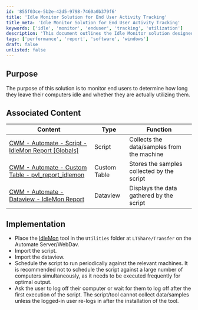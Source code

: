```yaml
---
id: '855f03ce-5b2e-42d5-9798-7460a0b379f6'
title: 'Idle Monitor Solution for End User Activity Tracking'
title_meta: 'Idle Monitor Solution for End User Activity Tracking'
keywords: ['idle', 'monitor', 'enduser', 'tracking', 'utilization']
description: 'This document outlines the Idle Monitor solution designed to track end user activity by monitoring computer idle times and usage. It includes implementation steps, associated content, and best practices for effective monitoring.'
tags: ['performance', 'report', 'software', 'windows']
draft: false
unlisted: false
---
```


## Purpose

The purpose of this solution is to monitor end users to determine how long they leave their computers idle and whether they are actually utilizing them.

## Associated Content

| Content                                                                                         | Type         | Function                                      |
|-------------------------------------------------------------------------------------------------|--------------|-----------------------------------------------|
| [CWM - Automate - Script - IdleMon Report [Globals]](<../cwa/scripts/IdleMon Report Globals.md>) | Script       | Collects the data/samples from the machine    |
| [CWM - Automate - Custom Table - pvl_report_idlemon](<../cwa/tables/pvl_report_idlemon.md>) | Custom Table | Stores the samples collected by the script     |
| [CWM - Automate - Dataview - IdleMon Report](https://proval.itglue.com/DOC-5078775-12869574) | Dataview     | Displays the data gathered by the script       |

## Implementation

- Place the [IdleMon](https://proval.itglue.com/DOC-5078775-12641582) tool in the `Utilities` folder at `LTShare/Transfer` on the Automate Server/WebDav.
- Import the script.
- Import the dataview.
- Schedule the script to run periodically against the relevant machines. It is recommended not to schedule the script against a large number of computers simultaneously, as it needs to be executed frequently for optimal output.
- Ask the user to log off their computer or wait for them to log off after the first execution of the script. The script/tool cannot collect data/samples unless the logged-in user re-logs in after the installation of the tool.

